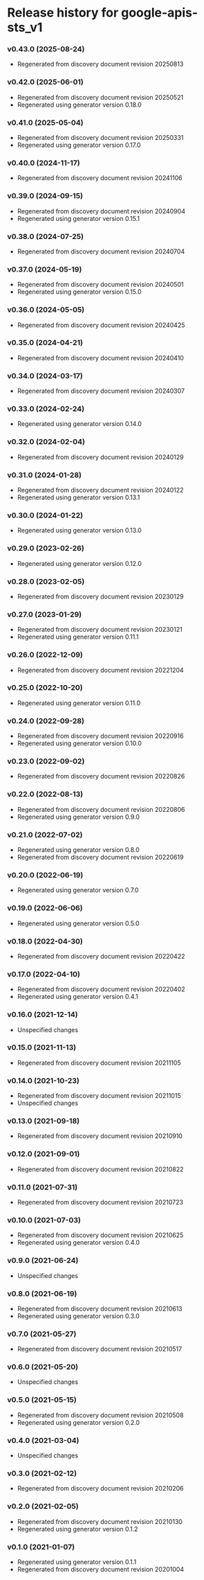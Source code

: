 # Release history for google-apis-sts_v1

### v0.43.0 (2025-08-24)

* Regenerated from discovery document revision 20250813

### v0.42.0 (2025-06-01)

* Regenerated from discovery document revision 20250521
* Regenerated using generator version 0.18.0

### v0.41.0 (2025-05-04)

* Regenerated from discovery document revision 20250331
* Regenerated using generator version 0.17.0

### v0.40.0 (2024-11-17)

* Regenerated from discovery document revision 20241106

### v0.39.0 (2024-09-15)

* Regenerated from discovery document revision 20240904
* Regenerated using generator version 0.15.1

### v0.38.0 (2024-07-25)

* Regenerated from discovery document revision 20240704

### v0.37.0 (2024-05-19)

* Regenerated from discovery document revision 20240501
* Regenerated using generator version 0.15.0

### v0.36.0 (2024-05-05)

* Regenerated from discovery document revision 20240425

### v0.35.0 (2024-04-21)

* Regenerated from discovery document revision 20240410

### v0.34.0 (2024-03-17)

* Regenerated from discovery document revision 20240307

### v0.33.0 (2024-02-24)

* Regenerated using generator version 0.14.0

### v0.32.0 (2024-02-04)

* Regenerated from discovery document revision 20240129

### v0.31.0 (2024-01-28)

* Regenerated from discovery document revision 20240122
* Regenerated using generator version 0.13.1

### v0.30.0 (2024-01-22)

* Regenerated using generator version 0.13.0

### v0.29.0 (2023-02-26)

* Regenerated using generator version 0.12.0

### v0.28.0 (2023-02-05)

* Regenerated from discovery document revision 20230129

### v0.27.0 (2023-01-29)

* Regenerated from discovery document revision 20230121
* Regenerated using generator version 0.11.1

### v0.26.0 (2022-12-09)

* Regenerated from discovery document revision 20221204

### v0.25.0 (2022-10-20)

* Regenerated using generator version 0.11.0

### v0.24.0 (2022-09-28)

* Regenerated from discovery document revision 20220916
* Regenerated using generator version 0.10.0

### v0.23.0 (2022-09-02)

* Regenerated from discovery document revision 20220826

### v0.22.0 (2022-08-13)

* Regenerated from discovery document revision 20220806
* Regenerated using generator version 0.9.0

### v0.21.0 (2022-07-02)

* Regenerated using generator version 0.8.0
* Regenerated from discovery document revision 20220619

### v0.20.0 (2022-06-19)

* Regenerated using generator version 0.7.0

### v0.19.0 (2022-06-06)

* Regenerated using generator version 0.5.0

### v0.18.0 (2022-04-30)

* Regenerated from discovery document revision 20220422

### v0.17.0 (2022-04-10)

* Regenerated from discovery document revision 20220402
* Regenerated using generator version 0.4.1

### v0.16.0 (2021-12-14)

* Unspecified changes

### v0.15.0 (2021-11-13)

* Regenerated from discovery document revision 20211105

### v0.14.0 (2021-10-23)

* Regenerated from discovery document revision 20211015
* Unspecified changes

### v0.13.0 (2021-09-18)

* Regenerated from discovery document revision 20210910

### v0.12.0 (2021-09-01)

* Regenerated from discovery document revision 20210822

### v0.11.0 (2021-07-31)

* Regenerated from discovery document revision 20210723

### v0.10.0 (2021-07-03)

* Regenerated from discovery document revision 20210625
* Regenerated using generator version 0.4.0

### v0.9.0 (2021-06-24)

* Unspecified changes

### v0.8.0 (2021-06-19)

* Regenerated from discovery document revision 20210613
* Regenerated using generator version 0.3.0

### v0.7.0 (2021-05-27)

* Regenerated from discovery document revision 20210517

### v0.6.0 (2021-05-20)

* Unspecified changes

### v0.5.0 (2021-05-15)

* Regenerated from discovery document revision 20210508
* Regenerated using generator version 0.2.0

### v0.4.0 (2021-03-04)

* Unspecified changes

### v0.3.0 (2021-02-12)

* Regenerated from discovery document revision 20210206

### v0.2.0 (2021-02-05)

* Regenerated from discovery document revision 20210130
* Regenerated using generator version 0.1.2

### v0.1.0 (2021-01-07)

* Regenerated using generator version 0.1.1
* Regenerated from discovery document revision 20201004

